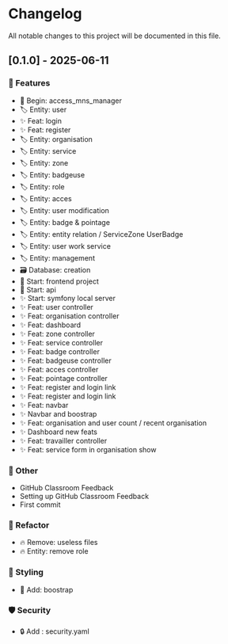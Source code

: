 # Changelog

All notable changes to this project will be documented in this file.

## [0.1.0] - 2025-06-11

### 🚀 Features

-  🎉 Begin: access_mns_manager
-  🏷️ Entity: user
-  ✨ Feat: login
-  ✨ Feat: register
-  🏷️ Entity: organisation
-  🏷️ Entity: service
-  🏷️ Entity: zone
-  🏷️ Entity: badgeuse
-  🏷️ Entity: role
-  🏷️ Entity: acces
-  🏷️ Entity: user modification
-  🏷️ Entity: badge & pointage
-  🏷️ Entity: entity relation / ServiceZone UserBadge
-  🏷️ Entity: user work service
-  🏷️ Entity: management
-  🗃️ Database: creation
-  🎉 Start: frontend project
-  🎉 Start: api
-  ✨ Start: symfony local server
-  ✨ Feat: user controller
-  ✨ Feat: organisation controller
-  ✨ Feat: dashboard
-  ✨ Feat: zone controller
-  ✨ Feat: service controller
-  ✨ Feat: badge controller
-  ✨ Feat: badgeuse controller
-  ✨ Feat: acces controller
-  ✨ Feat: pointage controller
-  ✨ Feat: register and login link
-  ✨ Feat: register and login link
-  ✨ Feat: navbar
-  ✨ Navbar and boostrap
-  ✨ Feat: organisation and user count / recent organisation
-  ✨ Dashboard new feats
-  ✨ Feat: travailler controller
-  ✨ Feat: service form in organisation show

### 💼 Other

-  GitHub Classroom Feedback
-  Setting up GitHub Classroom Feedback
-  First commit

### 🚜 Refactor

-  🔥 Remove: useless files
-  🔥 Entity: remove role

### 🎨 Styling

-  💄 Add: boostrap

### 🛡️ Security

-  🔒️ Add : security.yaml

<!-- generated by git-cliff -->
